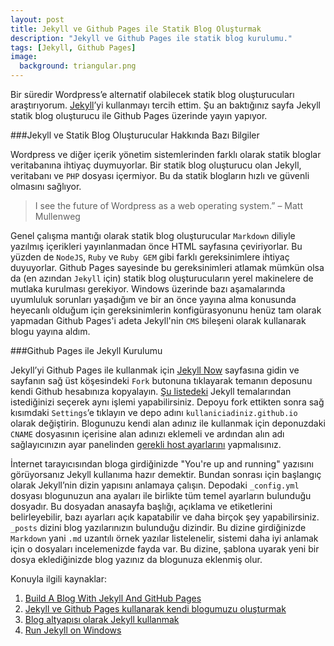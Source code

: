 ```yaml
---
layout: post
title: Jekyll ve Github Pages ile Statik Blog Oluşturmak
description: "Jekyll ve Github Pages ile statik blog kurulumu."
tags: [Jekyll, Github Pages]
image:
  background: triangular.png
---
```


Bir süredir Wordpress’e alternatif olabilecek statik blog oluşturucuları araştırıyorum. [Jekyll](http://jekyllrb.com/)’yi kullanmayı tercih ettim. Şu an baktığınız sayfa  Jekyll statik blog oluşturucu ile Github Pages üzerinde yayın yapıyor. <!--more-->

###Jekyll ve Statik Blog Oluşturucular Hakkında Bazı Bilgiler

Wordpress ve diğer içerik yönetim sistemlerinden farklı olarak statik bloglar veritabanına ihtiyaç duymuyorlar. Bir statik blog oluşturucu olan Jekyll, veritabanı ve `PHP` dosyası içermiyor. Bu da statik blogların hızlı ve güvenli olmasını sağlıyor.

> I see the future of Wordpress as a web operating system.” – Matt Mullenweg 

Genel çalışma mantığı olarak statik blog oluşturucular `Markdown` diliyle yazılmış içerikleri yayınlanmadan önce HTML sayfasına çeviriyorlar. Bu yüzden de `NodeJS`, `Ruby` ve `Ruby GEM` gibi farklı gereksinimlere ihtiyaç duyuyorlar. Github Pages sayesinde  bu gereksinimleri atlamak mümkün olsa da (en azından `Jekyll` için) statik blog oluşturucuların yerel makinelere de mutlaka kurulması gerekiyor. Windows üzerinde bazı aşamalarında uyumluluk sorunları yaşadığım ve bir an önce yayına alma konusunda heyecanlı olduğum için gereksinimlerin konfigürasyonunu henüz tam olarak yapmadan Github Pages'i adeta Jekyll'nin `CMS` bileşeni olarak kullanarak blogu yayına aldım. 

###Github Pages ile Jekyll Kurulumu

Jekyll’yi Github Pages ile kullanmak için [Jekyll Now](http://www.github.com/barryclark/jekyll-now) sayfasına gidin ve sayfanın sağ üst köşesindeki `Fork` butonuna tıklayarak temanın deposunu kendi Github hesabınıza kopyalayın. [Şu listedeki](https://github.com/jekyll/jekyll/wiki/Themes) Jekyll temalarından istediğinizi seçerek aynı işlemi yapabilirsiniz. Depoyu fork ettikten sonra sağ kısımdaki `Settings`’e tıklayın ve depo adını `kullaniciadiniz.github.io` olarak değiştirin. Blogunuzu kendi alan adınız ile kullanmak için deponuzdaki `CNAME` dosyasının içerisine alan adınızı eklemeli ve ardından alın adı sağlayıcınızın ayar panelinden [gerekli host ayarlarını](https://help.github.com/articles/setting-up-a-custom-domain-with-pages) yapmalısınız.

İnternet tarayıcısından bloga girdiğinizde "You're up and running" yazısını görüyorsanız Jekyll kullanıma hazır demektir. Bundan sonrası için başlangıç olarak Jekyll’nin dizin yapısını anlamaya çalışın. Depodaki `_config.yml` dosyası blogunuzun ana ayaları ile birlikte tüm temel ayarların bulunduğu dosyadır. Bu dosyadan anasayfa başlığı, açıklama ve etiketlerini belirleyebilir, bazı ayarları açık kapatabilir ve daha birçok şey yapabilirsiniz. `_posts` dizini blog yazılarınızın bulunduğu dizindir. Bu dizine girdiğinizde `Markdown` yani `.md` uzantılı örnek yazılar listelenelir, sistemi daha iyi anlamak için o dosyaları incelemenizde fayda var. Bu dizine, şablona uyarak yeni bir dosya eklediğinizde blog yazınız da blogunuza eklenmiş olur.

Konuyla ilgili kaynaklar:

1. [Build A Blog With Jekyll And GitHub Pages](http://www.smashingmagazine.com/2014/08/01/build-blog-jekyll-github-pages)
2. [Jekyll ve Github Pages kullanarak kendi blogumuzu oluşturmak](http://aristona.github.io/jekyll-ve-github-pages-kullanarak-kendi-blogumuzu-olusturmak/)
3. [Blog altyapısı olarak Jekyll kullanmak](http://blog.arsln.org/blog-altyapisi-olarak-jekyll-kullanmak/)
4. [Run Jekyll on Windows](http://jekyll-windows.juthilo.com/)
